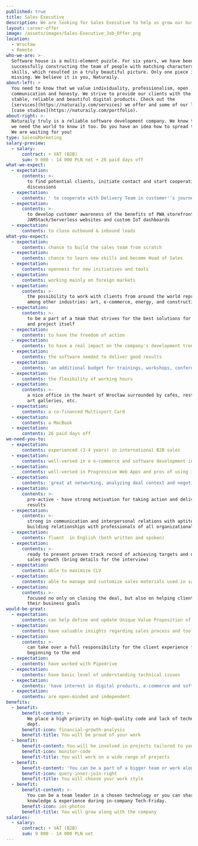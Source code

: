 ```yaml
---
published: true
title: Sales Executive
description: We are looking for Sales Executive to help us grow our business.
layout: career-offer
image: /assets/images/Sales-Executive_Job_Offer.png
location:
  - Wrocław
  - Remote
who-we-are: >-
  Software house is a multi-element puzzle. For six years, we have been
  successfully constructing the team of people with matching characters and
  skills, which resulted in a truly beautiful picture. Only one piece is
  missing. We believe it is you, Naturaily.
about-left: >
  You need to know that we value individuality, professionalism, open
  communication and honesty. We strive to provide our clients with the best,
  stable, reliable and beautiful digital products. Check out the
  [services](https://naturaily.com/services) we offer and some of our latest
  [case studies](https://naturaily.com/portfolio).
about-right: >-
  Naturaily truly is a reliable software development company. We know that, and
  we need the world to know it too. Do you have an idea how to spread the word?
  We are waiting for you!
type: Sales&Marketing
salary-preview:
  - salary:
      contract: + VAT (B2B)
      sum: 9 000 - 14 000 PLN net + 26 paid days off
what-we-expect:
  - expectation:
      contents: >-
        to find potential clients, initiate contact and start cooperation
        discussions
  - expectation:
      contents: ' to cooperate with Delivery Team in customer''s journey through participating in workshops, coming up with project estimates and negotiating contracts'
  - expectation:
      contents: >-
        to develop customer awareness of the benefits of PWA storefronts,
        JAMStack/Serverless websites and custom IoT dashboards
  - expectation:
      contents: to close outbound & inbound leads
what-you-expect:
  - expectation:
      contents: chance to build the sales team from scratch
  - expectation:
      contents: chance to learn new skills and become Head of Sales
  - expectation:
      contents: openness for new initiatives and tools
  - expectation:
      contents: working mainly on foreign markets
  - expectation:
      contents: >-
        the possibility to work with clients from around the world representing,
        among other industries: art, e-commerce, energy, and construction
  - expectation:
      contents: >-
        to be a part of a team that strives for the best solutions for client
        and project itself
  - expectation:
      contents: to have the freedom of action
  - expectation:
      contents: to have a real impact on the company's development trends
  - expectation:
      contents: the software needed to deliver good results
  - expectation:
      contents: 'an additional budget for trainings, workshops, conferences, etc.'
  - expectation:
      contents: the flexibility of working hours
  - expectation:
      contents: >-
        a nice office in the heart of Wrocław surrounded by cafés, restaurants,
        art galleries, etc.
  - expectation:
      contents: a co-financed Multisport Card
  - expectation:
      contents: a MacBook
  - expectation:
      contents: 26 paid days off
we-need-you-to:
  - expectation:
      contents: experienced (3-4 years) in international B2B sales
  - expectation:
      contents: well-versed in e e-commerce and software development industry
  - expectation:
      contents: well-versed in Progressive Web Apps and pros of using it
  - expectation:
      contents: 'great at networking, analyzing deal context and negotiating deals'
  - expectation:
      contents: >-
        pro-active - have strong motivation for taking action and delivering
        results
  - expectation:
      contents: >-
        strong in communication and interpersonal relations with aptitude in
        building relationships with professionals of all organizational levels
  - expectation:
      contents: fluent  in English (both written and spoken)
  - expectation:
      contents: >-
        ready to present proven track record of achieving targets and driving
        sales growth (bring details for the interview)
  - expectation:
      contents: able to maximize CLV
  - expectation:
      contents: able to manage and customize sales materials used in sales process
  - expectation:
      contents: >-
        focused no only on closing the deal, but also on helping clients achieve
        their business goals
would-be-great:
  - expectation:
      contents: can help define and update Unique Value Proposition of the company
  - expectation:
      contents: have valuable insights regarding sales process and tools
  - expectation:
      contents: >-
        can take over a full responsibility for the client experience from the
        beginning to the end
  - expectation:
      contents: have worked with Pipedrive
  - expectation:
      contents: have basic level of understanding technical issues
  - expectation:
      contents: 'have interest in digital products, e-commerce and software development'
  - expectation:
      contents: are open-minded and independent
benefits:
  - benefit:
      benefit-content: >-
        We place a high priority on high-quality code and lack of technical
        dept.
      benefit-icon: financial-growth-analysis
      benefit-title: You will be proud of your work
  - benefit:
      benefit-content: You will be involved in projects tailored to your level of expertise.
      benefit-icon: monitor-code
      benefit-title: You will work on a wide range of projects
  - benefit:
      benefit-content: 'You can be a part of a bigger team or work alone, if you prefer.'
      benefit-icon: query-inner-join-right
      benefit-title: You will choose your work style
  - benefit:
      benefit-content: >-
        You can be a team leader in a chosen technology or you can share your
        knowledge & experience during in-company Tech-Friday.
      benefit-icon: ios-photos
      benefit-title: You will grow along with the company
salaries:
  - salary:
      contract: + VAT (B2B)
      sum: 9 000 - 14 000 PLN net
---
```


